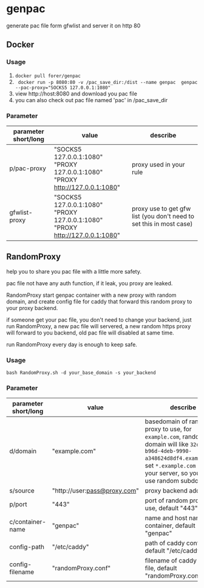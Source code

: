 # genpac
generate pac file form gfwlist and server it on http 80

## Docker

###  Usage
1. `docker pull forer/genpac`
2. ` docker run -p 8080:80 -v /pac_save_dir:/dist --name genpac  genpac --pac-proxy="SOCKS5 127.0.0.1:1080"`
3. view http://host:8080 and download you pac file
4. you can also check out pac file named 'pac' in /pac_save_dir

### Parameter
|parameter short/long|value|describe|
|---------|---|--------|
|p/pac-proxy|"SOCKS5 127.0.0.1:1080"<br>"PROXY 127.0.0.1:1080"<br>"PROXY http://127.0.0.1:1080"|proxy used in your rule|
|gfwlist-proxy|"SOCKS5 127.0.0.1:1080"<br>"PROXY 127.0.0.1:1080"<br>"PROXY http://127.0.0.1:1080"|proxy use to get gfw list (you don't need to set this in most case)|

## RandomProxy
help you to share you pac file with a little more safety.

pac file not have any auth function, if it leak, you proxy are leaked.

RandomProxy start genpac container with a new proxy with random domain, and create config file for caddy that forward this random proxy to your proxy backend. 

if someone get your pac file, you don't need to change your backend, just run RandomProxy, a new pac file will servered, a new random https proxy will forward to you backend, old pac file will disabled at same time.

run RandomProxy every day is enough to keep safe.

###  Usage

`bash RandomProxy.sh -d your_base_domain -s your_backend`

### Parameter
|parameter short/long|value|describe|
|---------|---|--------|
|d/domain|"example.com"|basedomain of random proxy to use, for `example.com`, random domain will like `32cd29b6-b96d-4deb-9990-a348624d8df4.example.com`, set `*.example.com` point to your server, so you can use random subdomain|
|s/source|"http://user:pass@proxy.com"|proxy backend address|
|p/port|"443"|port of random proxy to use, default "443"|
|c/container-name|"genpac"|name and host name of container, default "genpac"|
|config-path|"/etc/caddy"|path of caddy config file, default "/etc/caddy"|
|config-filename|"randomProxy.conf"|filename of caddy config file, default "randomProxy.conf"|
